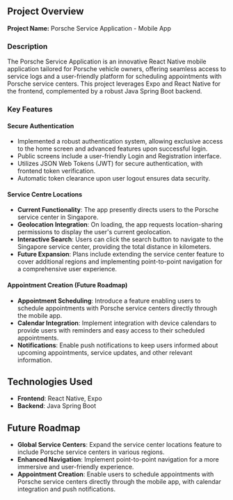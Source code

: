 ## Project Overview

**Project Name:** Porsche Service Application - Mobile App

### Description

The Porsche Service Application is an innovative React Native mobile application tailored for Porsche vehicle owners, offering seamless access to service logs and a user-friendly platform for scheduling appointments with Porsche service centers. This project leverages Expo and React Native for the frontend, complemented by a robust Java Spring Boot backend.

### Key Features

#### Secure Authentication

- Implemented a robust authentication system, allowing exclusive access to the home screen and advanced features upon successful login.
- Public screens include a user-friendly Login and Registration interface.
- Utilizes JSON Web Tokens (JWT) for secure authentication, with frontend token verification.
- Automatic token clearance upon user logout ensures data security.

#### Service Centre Locations

- **Current Functionality**: The app presently directs users to the Porsche service center in Singapore.
- **Geolocation Integration**: On loading, the app requests location-sharing permissions to display the user's current geolocation.
- **Interactive Search**: Users can click the search button to navigate to the Singapore service center, providing the total distance in kilometers.
- **Future Expansion**: Plans include extending the service center feature to cover additional regions and implementing point-to-point navigation for a comprehensive user experience.

#### Appointment Creation (Future Roadmap)

- **Appointment Scheduling**: Introduce a feature enabling users to schedule appointments with Porsche service centers directly through the mobile app.
- **Calendar Integration**: Implement integration with device calendars to provide users with reminders and easy access to their scheduled appointments.
- **Notifications**: Enable push notifications to keep users informed about upcoming appointments, service updates, and other relevant information.

## Technologies Used

- **Frontend**: React Native, Expo
- **Backend**: Java Spring Boot

<!-- ## How to Use

1. **Clone the repository**: `git clone https://github.com/your-username/ntu-project4-porschesvc-mobileapp.git`
2. **Install dependencies**: `npm install` or `yarn install`
3. **Run the application**: `expo start`

## Contribution Guidelines

Contributions to enhance and refine the Porsche Service Application are encouraged. Follow these steps to contribute:

1. Fork the repository.
2. Create a new branch: `git checkout -b feature/your-feature-name`.
3. Make changes and commit: `git commit -m 'Add some feature'`.
4. Push to the branch: `git push origin feature/your-feature-name`.
5. Submit a pull request. -->

## Future Roadmap

- **Global Service Centers**: Expand the service center locations feature to include Porsche service centers in various regions.
- **Enhanced Navigation**: Implement point-to-point navigation for a more immersive and user-friendly experience.
- **Appointment Creation**: Enable users to schedule appointments with Porsche service centers directly through the mobile app, with calendar integration and push notifications.

<!-- ## License

This project is licensed under the [MIT License](LICENSE). -->
